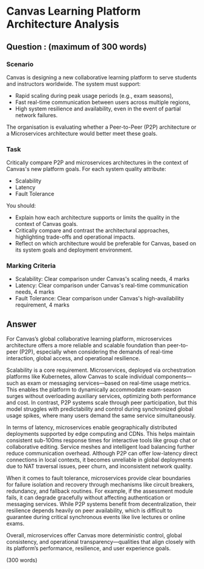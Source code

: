 # Canvas Learning Platform Architecture Analysis

## Question : (maximum of 300 words)

### Scenario

Canvas is designing a new collaborative learning platform to serve students and instructors worldwide.
The system must support:

- Rapid scaling during peak usage periods (e.g., exam seasons),
- Fast real-time communication between users across multiple regions,
- High system resilience and availability, even in the event of partial network failures.

The organisation is evaluating whether a Peer-to-Peer (P2P) architecture or a Microservices architecture would better meet these goals.

### Task

Critically compare P2P and microservices architectures in the context of Canvas's new platform goals.
For each system quality attribute:

- Scalability
- Latency
- Fault Tolerance

You should:

- Explain how each architecture supports or limits the quality in the context of Canvas goals.
- Critically compare and contrast the architectural approaches, highlighting trade-offs and operational impacts.
- Reflect on which architecture would be preferable for Canvas, based on its system goals and deployment environment.

### Marking Criteria

- Scalability: Clear comparison under Canvas's scaling needs, 4 marks
- Latency: Clear comparison under Canvas's real-time communication needs, 4 marks
- Fault Tolerance: Clear comparison under Canvas's high-availability requirement, 4 marks

## Answer

For Canvas’s global collaborative learning platform, microservices architecture offers a more reliable and scalable foundation than peer-to-peer (P2P), especially when considering the demands of real-time interaction, global access, and operational resilience.

Scalability is a core requirement. Microservices, deployed via orchestration platforms like Kubernetes, allow Canvas to scale individual components—such as exam or messaging services—based on real-time usage metrics. This enables the platform to dynamically accommodate exam-season surges without overloading auxiliary services, optimizing both performance and cost. In contrast, P2P systems scale through peer participation, but this model struggles with predictability and control during synchronized global usage spikes, where many users demand the same service simultaneously.

In terms of latency, microservices enable geographically distributed deployments supported by edge computing and CDNs. This helps maintain consistent sub-100ms response times for interactive tools like group chat or collaborative editing. Service meshes and intelligent load balancing further reduce communication overhead. Although P2P can offer low-latency direct connections in local contexts, it becomes unreliable in global deployments due to NAT traversal issues, peer churn, and inconsistent network quality.

When it comes to fault tolerance, microservices provide clear boundaries for failure isolation and recovery through mechanisms like circuit breakers, redundancy, and fallback routines. For example, if the assessment module fails, it can degrade gracefully without affecting authentication or messaging services. While P2P systems benefit from decentralization, their resilience depends heavily on peer availability, which is difficult to guarantee during critical synchronous events like live lectures or online exams.

Overall, microservices offer Canvas more deterministic control, global consistency, and operational transparency—qualities that align closely with its platform’s performance, resilience, and user experience goals.

(300 words)
